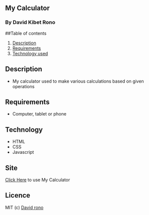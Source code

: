 ## My Calculator
### By David Kibet Rono

##Table of contents

1. [Description](#description)
1. [Requirements](#requirements)
1. [Technology used](#technology)

## Description
* My calculator used to make various calculations based on given operations

## Requirements
* Computer, tablet or phone

## Technology
* HTML
* CSS
* Javascript

## Site

[Click Here]() to use My Calculator

## Licence
MIT (c) [David rono](https://choosealicense.com/licenses/mit/)


